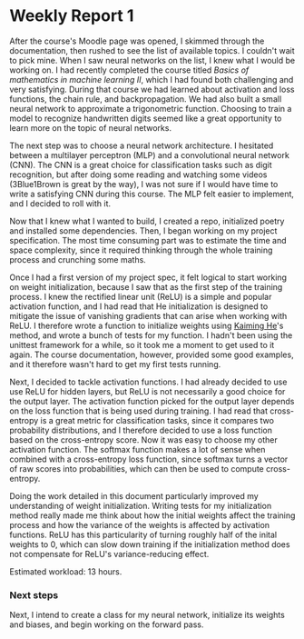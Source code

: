 # Weekly Report 1

After the course's Moodle page was opened, I skimmed through the documentation, then rushed to see the list of available topics. I couldn't wait to pick mine. When I saw neural networks on the list, I knew what I would be working on. I had recently completed the course titled *Basics of mathematics in machine learning II*, which I had found both challenging and very satisfying. During that course we had learned about activation and loss functions, the chain rule, and backpropagation. We had also built a small neural network to approximate a trigonometric function. Choosing to train a model to recognize handwritten digits seemed like a great opportunity to learn more on the topic of neural networks.

The next step was to choose a neural network architecture. I hesitated between a multilayer perceptron (MLP) and a convolutional neural network (CNN). The CNN is a great choice for classification tasks such as digit recognition, but after doing some reading and watching some videos (3Blue1Brown is great by the way), I was not sure if I would have time to write a satisfying CNN during this course. The MLP felt easier to implement, and I decided to roll with it.

Now that I knew what I wanted to build, I created a repo, initialized poetry and installed some dependencies. Then, I began working on my project specification. The most time consuming part was to estimate the time and space complexity, since it required thinking through the whole training process and crunching some maths.

Once I had a first version of my project spec, it felt logical to start working on weight initialization, because I saw that as the first step of the training process. I knew the rectified linear unit (ReLU) is a simple and popular activation function, and I had read that He initialization is designed to mitigate the issue of vanishing gradients that can arise when working with ReLU. I therefore wrote a function to initialize weights using [Kaiming He](https://people.csail.mit.edu/kaiming/)'s method, and wrote a bunch of tests for my function. I hadn't been using the unittest framework for a while, so it took me a moment to get used to it again. The course documentation, however, provided some good examples, and it therefore wasn't hard to get my first tests running.

Next, I decided to tackle activation functions. I had already decided to use use ReLU for hidden layers, but ReLU is not necessarily a good choice for the output layer. The activation function picked for the output layer depends on the loss function that is being used during training. I had read that cross-entropy is a great metric for classification tasks, since it compares two probability distributions, and I therefore decided to use a loss function based on the cross-entropy score. Now it was easy to choose my other activation function. The softmax function makes a lot of sense when combined with a cross-entropy loss function, since softmax turns a vector of raw scores into probabilities, which can then be used to compute cross-entropy.

Doing the work detailed in this document particularly improved my understanding of weight initialization. Writing tests for my initialization method really made me think about how the initial weights affect the training process and how the variance of the weights is affected by activation functions. ReLU has this particularity of turning roughly half of the inital weights to 0, which can slow down training if the initialization method does not compensate for ReLU's variance-reducing effect.

Estimated workload: 13 hours.

### Next steps

Next, I intend to create a class for my neural network, initialize its weights and biases, and begin working on the forward pass.